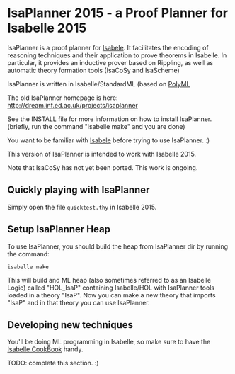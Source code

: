 # IsaPlanner 2015 - a Proof Planner for Isabelle 2015

IsaPlanner is a proof planner for [Isabele](http://isabelle.in.tum.de/). It
facilitates the encoding of reasoning techniques and their application to prove
theorems in Isabelle. In particular, it provides an inductive prover based on
Rippling, as well as automatic theory formation tools (IsaCoSy and IsaScheme)

IsaPlanner is written in Isabelle/StandardML (based on
[PolyML](http://www.polyml.org/)

The old IsaPlanner homepage is here: http://dream.inf.ed.ac.uk/projects/isaplanner

See the INSTALL file for more information on how to install
IsaPlanner. (briefly, run the command "isabelle make" and you are
done)

You want to be familiar with [Isabele](http://isabelle.in.tum.de/) before trying
to use IsaPlanner. :) 

This version of IsaPlanner is intended to work with Isabelle 2015. 

Note that IsaCoSy has not yet been ported. This work is ongoing. 


## Quickly playing with IsaPlanner

Simply open the file `quicktest.thy` in Isabelle 2015.


## Setup IsaPlanner Heap

To use IsaPlanner, you should build the heap from IsaPlanner dir by running the command:

```
isabelle make
```

This will build and ML heap (also sometimes referred to as an Isabelle Logic)
called "HOL_IsaP" containing Isabelle/HOL with IsaPlanner tools loaded in a
theory "IsaP". Now you can make a new theory that imports "IsaP" and in that
theory you can use IsaPlanner.


## Developing new techniques

You'll be doing ML programming in Isabelle, so make sure to have the [Isabelle CookBook](http://www.dcs.kcl.ac.uk/staff/urbanc/Cookbook/) handy.

TODO: complete this section. :) 
